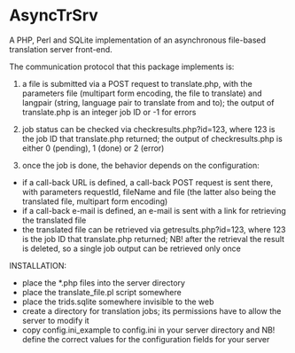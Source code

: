 AsyncTrSrv
==========

A PHP, Perl and SQLite implementation of an asynchronous file-based translation server front-end.

The communication protocol that this package implements is:

1. a file is submitted via a POST request to translate.php,
with the parameters file (multipart form encoding, the file to translate) and langpair (string, language pair to
translate from and to); the output of translate.php is an integer job ID or -1 for errors

2. job status can be checked via checkresults.php?id=123, where 123 is the job ID that translate.php returned;
the output of checkresults.php is either 0 (pending), 1 (done) or 2 (error)

3. once the job is done, the behavior depends on the configuration:
* if a call-back URL is defined, a call-back POST request is sent there, with parameters requestId, fileName and file
  (the latter also being the translated file, multipart form encoding)
* if a call-back e-mail is defined, an e-mail is sent with a link for retrieving the translated file
* the translated file can be retrieved via getresults.php?id=123, where 123 is the job ID that translate.php returned;
NB! after the retrieval the result is deleted, so a single job output can be retrieved only once

INSTALLATION:
- place the \*.php files into the server directory
- place the translate\_file.pl script somewhere
- place the trids.sqlite somewhere invisible to the web
- create a directory for translation jobs; its permissions have to allow the server to modify it
- copy config.ini_example to config.ini in your server directory and NB! define the correct values
  for the configuration fields for your server
